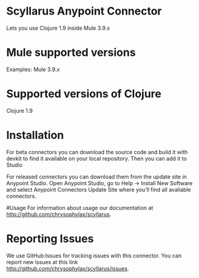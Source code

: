 # Scyllarus Anypoint Connector
Lets you use Clojure 1.9 inside Mule 3.9.x

# Mule supported versions
Examples:
Mule 3.9.x

# Supported versions of Clojure 
Clojure 1.9

# Installation 
For beta connectors you can download the source code and build it with devkit to find it available on your local repository. Then you can add it to Studio

For released connectors you can download them from the update site in Anypoint Studio. 
Open Anypoint Studio, go to Help → Install New Software and select Anypoint Connectors Update Site where you’ll find all avaliable connectors.

#Usage
For information about usage our documentation at http://github.com/chrysophylax/scyllarus.

# Reporting Issues

We use GitHub:Issues for tracking issues with this connector. You can report new issues at this link http://github.com/chrysophylax/scyllarus/issues.
